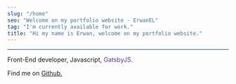 ```yaml
---
slug: "/home"
seo: "Welcome on my portfolio website - ErwanEL"
tag: "I'm currently available for work."
title: "Hi my name is Erwan, welcome on my portfolio website."
---
```


<div class="content">
	<hr style="background: #023859;" class="mini" />
	<p class="subtitle-mod">
		Front-End developer, Javascript,
		<span
			style="color: #643396"
			class="has-text-weight-semibold"
		>
			GatsbyJS.
		</span>
	</p>
	<p class="subtitle">
		Find me on 
		<a
			class="github-link"
			href="https://github.com/ErwanEL/"
			target="_blank"
		>
			Github.
		</a>
	</p>
</div>
